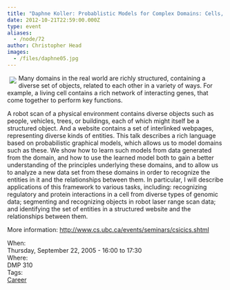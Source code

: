```yaml
---
title: "Daphne Koller: Probablistic Models for Complex Domains: Cells, Bodies and Webpages"
date: 2012-10-21T22:59:00.000Z
type: event
aliases:
  - /node/72
author: Christopher Head
images:
  - /files/daphne05.jpg
---
```


<div class="field field-name-body field-type-text-with-summary field-label-hidden"><div class="field-items"><div class="field-item even"><p><img src="/files/daphne05.jpg" align="left" vspace="5" hspace="5">Many domains in the real world are richly structured, containing a diverse set of objects, related to each other in a variety of ways.  For example, a living cell contains a rich network of interacting genes, that come together to perform key functions. </p>
<p>A robot scan of a physical environment contains diverse objects such as people, vehicles, trees, or buildings, each of which might itself be a structured object. And a website contains a set of interlinked webpages, representing diverse kinds of entities.  This talk describes a rich language based on probabilistic graphical models, which allows us to model domains such as these.  We show how to learn such models from data generated from the domain, and how to use the learned model both to gain a better understanding of the principles underlying these domains, and to allow us to analyze a new data set from these domains in order to recognize the entities in it and the relationships between them.  In particular, I will describe applications of this framework to various tasks, including: recognizing regulatory and protein interactions in a cell from diverse types of genomic data; segmenting and recognizing objects in robot laser range scan data; and identifying the set of entities in a structured website and the relationships between them. </p>
<p>More information: <a href="http://www.cs.ubc.ca/events/seminars/csicics.shtml">http://www.cs.ubc.ca/events/seminars/csicics.shtml</a></p>
<!--break--></div></div></div><div class="field field-name-field-dates field-type-datetime field-label-above"><div class="field-label">When:&#xA0;</div><div class="field-items"><div class="field-item even"><span class="date-display-single">Thursday, September 22, 2005 - <span class="date-display-range"><span class="date-display-start">16:00</span> to <span class="date-display-end">17:30</span></span></span></div></div></div><div class="field field-name-field-location field-type-text field-label-above"><div class="field-label">Where:&#xA0;</div><div class="field-items"><div class="field-item even">DMP 310</div></div></div>    <footer>
    <div class="field field-name-field-tags field-type-taxonomy-term-reference field-label-above"><div class="field-label">Tags:&#xA0;</div><div class="field-items"><div class="field-item even"><a href="/career">Career</a></div></div></div>      </footer>
